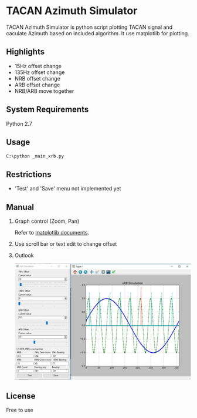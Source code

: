 TACAN Azimuth Simulator
=====

TACAN Azimuth Simulator is python script plotting TACAN signal
and caculate Azimuth based on included algorithm.
It use matplotlib for plotting.

Highlights
-------

* 15Hz offset change
* 135Hz offset change
* NRB offset change
* ARB offset change
* NRB/ARB move together

System Requirements
-------
Python 2.7

Usage
-------
```
C:\python _main_xrb.py
```

Restrictions
-------
* 'Test' and 'Save' menu not implemented yet


Manual
-------
1. Graph control (Zoom, Pan)

	Refer to [matplotlib documents](http://matplotlib.org/).


2. Use scroll bar or text edit to change offset


3. Outlook

    ![Image of TACAN simulator](./xrb_simulation.JPG)

License
-------
Free to use
